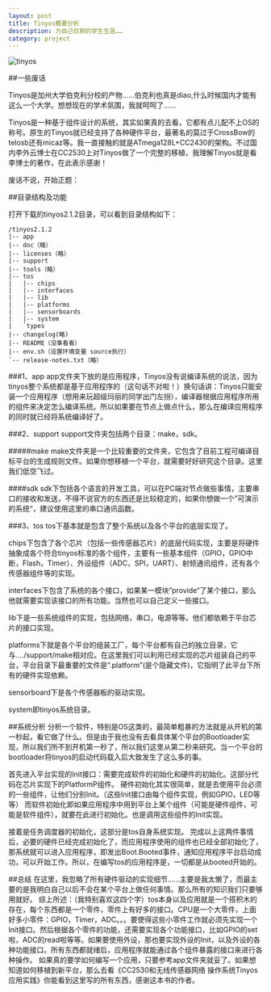 ```yaml
---
layout: post
title: Tinyos概要分析
description: 为自己仅剩的学生生涯……
category: project
---
```


![tinyos](/images/tinyos/tinyos.png)



##一些废话

Tinyos是加州大学伯克利分校的产物……伯克利也真是diao,什么时候国内才能有这么一个大学。想想现在的学术氛围，我就呵呵了……

Tinyos是一种基于组件设计的系统，其实如果真的去看，它都有点儿配不上OS的称号。原生的Tinyos就已经支持了各种硬件平台，最著名的莫过于CrossBow的telosb还有micaz等。我一直接触的就是ATmega128L+CC2430的架构。不过国内李外云博士在CC2530上对Tinyos做了一个完整的移植，我理解Tinyos就是看李博士的著作，在此表示感谢！

废话不说，开始正题：


##目录结构及功能

打开下载的tinyos2.1.2目录，可以看到目录结构如下：

	/tinyos2.1.2
	|-- app
	|-- doc（略）
	|-- licenses（略）
	|-- support
	|-- tools（略）
	|-- tos
	|   |-- chips
	|   |-- interfaces
	|   |-- lib
	|   |-- platforms
	|   |-- sensorboards
	|   |-- system
	|   `types
	|-- changelog(略)
	|-- README（没事看看）
	|-- env.sh（设置环境变量 source执行）
	`-- release-notes.txt（略）
	
###1、app
app文件夹下放的是应用程序，Tinyos没有说编译系统的说法，因为tinyos整个系统都是基于应用程序的（这句话不对啦！）换句话讲：Tinyos只能安装一个应用程序（想用来玩超级玛丽的同学出门左拐），编译器根据应用程序所用的组件来决定怎么编译系统。所以如果要在节点上做点什么，那么在编译应用程序的同时就已经将系统编译好了。

###2、support
support文件夹包括两个目录：make，sdk。

#####make
make文件夹是一个比较重要的文件夹，它包含了目前工程可编译目标平台的生成规则文件。如果你想移植一个平台，就需要好好研究这个目录。这里我们低空飞过。

####sdk
sdk下包括各个语言的开发工具，可以在PC端对节点做些事情，主要串口的接收和发送，不得不说官方的东西还是比较稳定的，如果你想做一个”可演示的系统“，建议使用这里的串口通讯函数。

###3、tos
tos下基本就是包含了整个系统以及各个平台的底层实现了。

chips下包含了各个芯片（包括一些传感器芯片）的底层代码实现，主要是将硬件抽象成各个符合tinyos标准的各个组件，主要有一些基本组件（GPIO，GPIO中断，Flash，Timer）、外设组件（ADC，SPI，UART）、射频通讯组件，还有各个传感器组件等的实现。

interfaces下包含了系统的各个接口，如果某一模块”provide“了某个接口，那么他就需要实现该接口的所有功能。当然也可以自己定义一些接口。

lib下是一些系统组件的实现，包括网络，串口，电源等等。他们都依赖于平台芯片的接口实现。

platforms下就是各个平台的组装工厂，每个平台都有自己的独立目录，它与..../support/make相对应。在这里我们可以利用已经实现的芯片组装自己的平台，平台目录下最重要的文件是“.platform”(是个隐藏文件)，它指明了此平台下所有的硬件实现依赖。

sensorboard下是各个传感器板的驱动实现。

system即tinyos系统目录。

##系统分析
分析一个软件，特别是OS这类的，最简单粗暴的方法就是从开机的第一秒起，看它做了什么。但是由于我也没有去看具体某个平台的Bootloader实现，所以我们所不到开机第一秒了，所以我们这里从第二秒来研究。当一个平台的bootloader将tinyos的启动代码载入后大致发生了这么多的事。

首先进入平台实现的Init接口：需要完成软件的初始化和硬件的初始化。这部分代码在芯片实现下的PlatformP组件。
硬件初始化其实很简单，就是去使用平台必须的一些组件，让他们分别Init。（这些Init接口由每个组件实现，例如GPIO，LED等等）
而软件初始化即如果应用程序中用到平台上某个组件（可能是硬件组件，可能是软件组件），就要在此进行初始化。也是调用这些组件的Init实现。

接着是任务调度器的初始化，这部分是tos自身系统实现。
完成以上这两件事情后，必要的硬件已经完成初始化了，而应用程序使用的组件也已经全部初始化了，那系统就可以进入应用程序，即发出Boot.Booted事件，通知应用程序平台启动成功，可以开始工作。所以，在编写tos的应用程序是，一切都是从booted开始的。

##总结
在这里，我忽略了所有硬件驱动的实现细节……主要是我太懒了，而最主要的是我明白自己以后不会在某个平台上做任何事情。那么所有的知识我们只要够用就好。
综上所述：（我特别喜欢这四个字）tos本身以及应用就是一个搭积木的存在，每个东西都是一个零件，零件上有好多的接口。CPU是一个大零件，上面好多小零件：GPIO，Timer，ADC。。。要使得这些小零件工作就必须先实现一个Init接口。然后根据各个零件的功能，还需要实现各个功能接口，比如GPIO的set啦，ADC的read啦等等。如果要使用外设，那也要实现外设的Init，以及外设的各种功能接口。所有东西都就绪后，应用程序就能通过各个组件暴露的接口来进行各种操作。
如果真的要学如何编写一个应用，只要参考app文件夹就妥了。如果想知道如何移植到新平台，那么去看《CC2530和无线传感器网络 操作系统Tinyos应用实践》你能看到这里写的所有东西，感谢这本书的作者。

